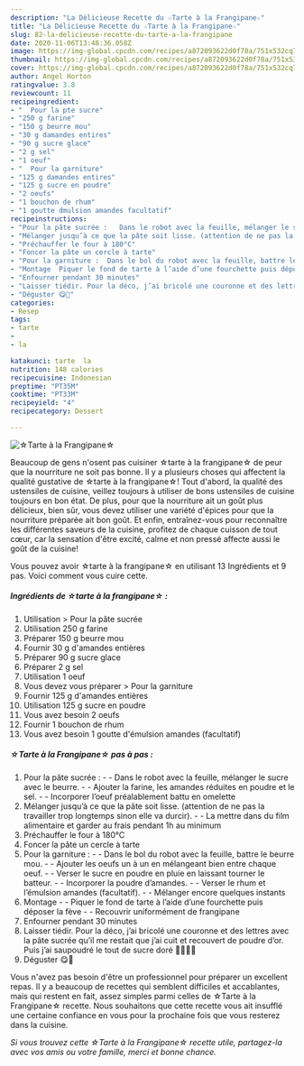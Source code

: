 ```yaml
---
description: "La Délicieuse Recette du ☆Tarte à la Frangipane☆"
title: "La Délicieuse Recette du ☆Tarte à la Frangipane☆"
slug: 82-la-delicieuse-recette-du-tarte-a-la-frangipane
date: 2020-11-06T13:48:36.058Z
image: https://img-global.cpcdn.com/recipes/a872093622d0f78a/751x532cq70/☆tarte-a-la-frangipane☆-photo-principale-de-la-recette.jpg
thumbnail: https://img-global.cpcdn.com/recipes/a872093622d0f78a/751x532cq70/☆tarte-a-la-frangipane☆-photo-principale-de-la-recette.jpg
cover: https://img-global.cpcdn.com/recipes/a872093622d0f78a/751x532cq70/☆tarte-a-la-frangipane☆-photo-principale-de-la-recette.jpg
author: Angel Horton
ratingvalue: 3.8
reviewcount: 11
recipeingredient:
- "  Pour la pte sucre"
- "250 g farine"
- "150 g beurre mou"
- "30 g damandes entires"
- "90 g sucre glace"
- "2 g sel"
- "1 oeuf"
- "  Pour la garniture"
- "125 g damandes entires"
- "125 g sucre en poudre"
- "2 oeufs"
- "1 bouchon de rhum"
- "1 goutte dmulsion amandes facultatif"
recipeinstructions:
- "Pour la pâte sucrée :   Dans le robot avec la feuille, mélanger le sucre avec le beurre.  Ajouter la farine, les amandes réduites en poudre et le sel.  Incorporer l’oeuf préalablement battu en omelette"
- "Mélanger jusqu’à ce que la pâte soit lisse. (attention de ne pas la travailler trop longtemps sinon elle va durcir).  La mettre dans du film alimentaire et garder au frais pendant 1h au minimum"
- "Préchauffer le four à 180°C"
- "Foncer la pâte un cercle à tarte"
- "Pour la garniture :  Dans le bol du robot avec la feuille, battre le beurre mou.  Ajouter les oeufs un à un en mélangeant bien entre chaque oeuf.  Verser le sucre en poudre en pluie en laissant tourner le batteur.  Incorporer la poudre d’amandes.  Verser le rhum et l’émulsion amandes (facultatif).  Mélanger encore quelques instants"
- "Montage  Piquer le fond de tarte à l’aide d’une fourchette puis déposer la fève   Recouvrir uniformément de frangipane"
- "Enfourner pendant 30 minutes"
- "Laisser tiédir. Pour la déco, j’ai bricolé une couronne et des lettres avec la pâte sucrée qu’il me restait que j’ai cuit et recouvert de poudre d’or. Puis j’ai saupoudré le tout de sucre doré 🤘🏻👸🏻"
- "Déguster 😋👑"
categories:
- Resep
tags:
- tarte
- 
- la

katakunci: tarte  la 
nutrition: 148 calories
recipecuisine: Indonesian
preptime: "PT35M"
cooktime: "PT33M"
recipeyield: "4"
recipecategory: Dessert

---
```



![☆Tarte à la Frangipane☆](https://img-global.cpcdn.com/recipes/a872093622d0f78a/751x532cq70/☆tarte-a-la-frangipane☆-photo-principale-de-la-recette.jpg)

Beaucoup de gens n'osent pas cuisiner ☆tarte à la frangipane☆ de peur que la nourriture ne soit pas bonne. Il y a plusieurs choses qui affectent la qualité gustative de ☆tarte à la frangipane☆! Tout d'abord, la qualité des ustensiles de cuisine, veillez toujours à utiliser de bons ustensiles de cuisine toujours en bon état. De plus, pour que la nourriture ait un goût plus délicieux, bien sûr, vous devez utiliser une variété d'épices pour que la nourriture préparée ait bon goût. Et enfin, entraînez-vous pour reconnaître les différentes saveurs de la cuisine, profitez de chaque cuisson de tout cœur, car la sensation d'être excité, calme et non pressé affecte aussi le goût de la cuisine!

<!--inarticleads1-->

Vous pouvez avoir ☆tarte à la frangipane☆ en utilisant 13 Ingrédients et 9 pas. Voici comment vous cuire cette.

##### Ingrédients de ☆tarte à la frangipane☆ :

1. Utilisation  &gt; Pour la pâte sucrée
1. Utilisation 250 g farine
1. Préparer 150 g beurre mou
1. Fournir 30 g d&#39;amandes entières
1. Préparer 90 g sucre glace
1. Préparer 2 g sel
1. Utilisation 1 oeuf
1. Vous devez vous préparer  &gt; Pour la garniture
1. Fournir 125 g d&#39;amandes entières
1. Utilisation 125 g sucre en poudre
1. Vous avez besoin 2 oeufs
1. Fournir 1 bouchon de rhum
1. Vous avez besoin 1 goutte d&#39;émulsion amandes (facultatif)




<!--inarticleads2-->

##### ☆Tarte à la Frangipane☆ pas à pas :

1. Pour la pâte sucrée :  -  - Dans le robot avec la feuille, mélanger le sucre avec le beurre. -  - Ajouter la farine, les amandes réduites en poudre et le sel. -  - Incorporer l’oeuf préalablement battu en omelette
1. Mélanger jusqu’à ce que la pâte soit lisse. (attention de ne pas la travailler trop longtemps sinon elle va durcir). -  - La mettre dans du film alimentaire et garder au frais pendant 1h au minimum
1. Préchauffer le four à 180°C
1. Foncer la pâte un cercle à tarte
1. Pour la garniture : -  - Dans le bol du robot avec la feuille, battre le beurre mou. -  - Ajouter les oeufs un à un en mélangeant bien entre chaque oeuf. -  - Verser le sucre en poudre en pluie en laissant tourner le batteur. -  - Incorporer la poudre d’amandes. -  - Verser le rhum et l’émulsion amandes (facultatif). -  - Mélanger encore quelques instants
1. Montage -  - Piquer le fond de tarte à l’aide d’une fourchette puis déposer la fève  -  - Recouvrir uniformément de frangipane
1. Enfourner pendant 30 minutes
1. Laisser tiédir. Pour la déco, j’ai bricolé une couronne et des lettres avec la pâte sucrée qu’il me restait que j’ai cuit et recouvert de poudre d’or. Puis j’ai saupoudré le tout de sucre doré 🤘🏻👸🏻
1. Déguster 😋👑




<!--inarticleads1-->

<p>
Vous n'avez pas besoin d'être un professionnel pour préparer un excellent repas. Il y a beaucoup de recettes qui semblent difficiles et accablantes, mais qui restent en fait, assez simples parmi celles de ☆Tarte à la Frangipane☆ recette. Nous souhaitons que cette recette vous ait insufflé une certaine confiance en vous pour la prochaine fois que vous resterez dans la cuisine.
</p>

<p>
<i>Si vous trouvez cette ☆Tarte à la Frangipane☆ recette utile, partagez-la avec vos amis ou votre famille, merci et bonne chance.</i>
</p>
